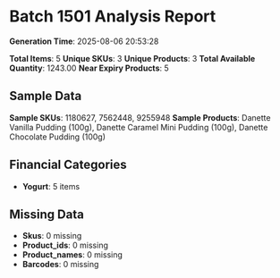 # Batch 1501 Analysis Report

**Generation Time**: 2025-08-06 20:53:28

**Total Items**: 5
**Unique SKUs**: 3
**Unique Products**: 3
**Total Available Quantity**: 1243.00
**Near Expiry Products**: 5

## Sample Data
**Sample SKUs**: 1180627, 7562448, 9255948
**Sample Products**: Danette Vanilla Pudding (100g), Danette Caramel Mini Pudding (100g), Danette Chocolate Pudding (100g)

## Financial Categories
- **Yogurt**: 5 items

## Missing Data
- **Skus**: 0 missing
- **Product_ids**: 0 missing
- **Product_names**: 0 missing
- **Barcodes**: 0 missing
